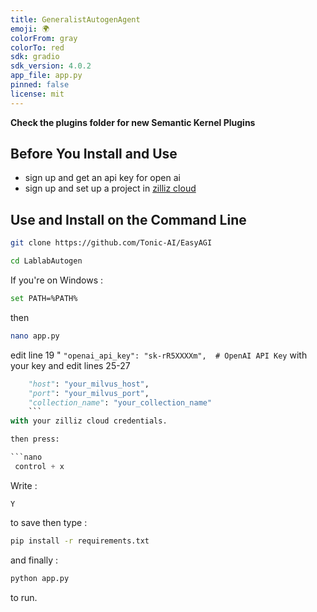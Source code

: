```yaml
---
title: GeneralistAutogenAgent
emoji: 🌍
colorFrom: gray
colorTo: red
sdk: gradio
sdk_version: 4.0.2
app_file: app.py
pinned: false
license: mit
---
```


**Check the plugins folder for new Semantic Kernel Plugins**

## Before You Install and Use

- sign up and get an api key for open ai
- sign up and set up a project in [zilliz cloud](https://cloud.zilliz.com/)

## Use and Install on the Command Line

```bash
git clone https://github.com/Tonic-AI/EasyAGI
```

```bash
cd LablabAutogen
```

If you're on Windows :

```bash
set PATH=%PATH%
```
then 

```bash
nano app.py
```

edit line 19 "    ```"openai_api_key": "sk-rR5XXXXm",  # OpenAI API Key``` with your key
and edit lines 25-27 
```python    
    "host": "your_milvus_host",
    "port": "your_milvus_port",
    "collection_name": "your_collection_name"
    ```
with your zilliz cloud credentials. 

then press:

```nano
 control + x
```

Write :

```nano
Y
```

to save then type :

```bash
pip install -r requirements.txt
```

and finally :

```bash
python app.py
```
to run.
